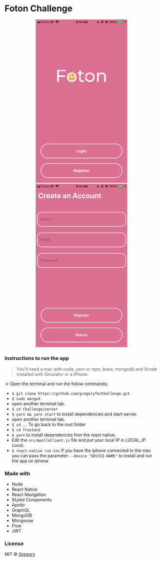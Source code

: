 # Foton Challenge

<p align="center" margin="35">
  <img 
       width="300"
       src="https://raw.githubusercontent.com/gregoryfm/Challenge/master/prints/IMG_4085.PNG" />
  <img 
       width="300"
       src="https://raw.githubusercontent.com/gregoryfm/Challenge/master/prints/IMG_4086.PNG" />
</p>

### Instructions to run the app
> You'll need a mac with node, yarn or npm, brew, mongodb and Xcode installed with Simulator or a iPhone.

-> Open the terminal and run the follow commands:
- `$ git clone https://github.com/gregoryfm/Challenge.git`
- `$ sudo mongod`
-  open another terminal tab.
- `$ cd Challenge/server`
- `$ yarn && yarn start` to install dependencies and start server.
-  open another terminal tab.
- `$ cd ..` To go back to the root folder
- `$ cd frontend`
- `$ yarn` to install dependencies fron the react native.
- Edit the `src/ApolloClient.js` file and put your local IP in _LOCAL_IP_ const.
- `$ react-native run-ios` If you have the iphone connected to the mac you can pass the parameter `--device "DEVICE-NAME"` to install and run the app on iphone

### Made with
- Node
- React Native
- React Navigation
- Styled Components
- Apollo
- GraphQL
- MongoDB
- Mongoose
- Flow
- JWT

### License
MIT © [Gregory](https://github.com/gregoryfm)
